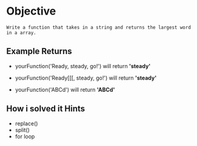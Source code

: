 # Objective

    Write a function that takes in a string and returns the largest word in a array.

## Example Returns

* yourFunction('Ready, steady, go!') will return **'steady'**

* yourFunction('Ready[[[, steady, go!') will return **'steady'**

* yourFunction('ABCd') will return **'ABCd'**

## How i solved it Hints

* replace()
* split()
* for loop



